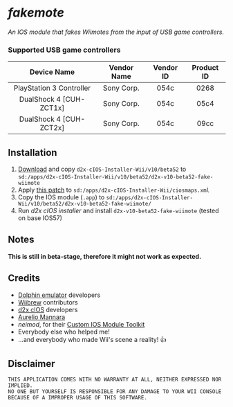 # *_fakemote_*
_An IOS module that fakes Wiimotes from the input of USB game controllers._

### Supported USB game controllers
| Device Name              | Vendor Name | Vendor ID | Product ID |
|:------------------------:|:-----------:|:---------:|:----------:|
| PlayStation 3 Controller | Sony Corp.  | 054c      | 0268       |
| DualShock 4 [CUH-ZCT1x]  | Sony Corp.  | 054c      | 05c4       |
| DualShock 4 [CUH-ZCT2x]  | Sony Corp.  | 054c      | 09cc       |

## Installation
1) [Download](https://wii.guide/assets/files/d2x-cIOS-Installer-Wii.zip) and copy `d2x-cIOS-Installer-Wii/v10/beta52`  to `sd:/apps/d2x-cIOS-Installer-Wii/v10/beta52/d2x-v10-beta52-fake-wiimote`
2) Apply [this patch](https://pastebin.com/raw/yyEgpyfL) to `sd:/apps/d2x-cIOS-Installer-Wii/ciosmaps.xml`
3) Copy the IOS module (`.app`) to `sd:/apps/d2x-cIOS-Installer-Wii/v10/beta52/d2x-v10-beta52-fake-wiimote/`
4) Run _d2x cIOS installer_ and install `d2x-v10-beta52-fake-wiimote` (tested on base IOS57)

## Notes
**This is still in beta-stage, therefore it might not work as expected.**

## Credits
- [Dolphin emulator](https://dolphin-emu.org/) developers
- [Wiibrew](https://wiibrew.org/) contributors
- [d2x cIOS](https://github.com/davebaol/d2x-cios) developers
- [Aurelio Mannara](https://twitter.com/AurelioMannara/)
- _neimod_, for their [Custom IOS Module Toolkit](http://wiibrew.org/wiki/Custom_IOS_Module_Toolkit)
- Everybody else who helped me!
- ...and everybody who made Wii's scene a reality! 👍

## Disclaimer
````
THIS APPLICATION COMES WITH NO WARRANTY AT ALL, NEITHER EXPRESSED NOR IMPLIED.
NO ONE BUT YOURSELF IS RESPONSIBLE FOR ANY DAMAGE TO YOUR WII CONSOLE BECAUSE OF A IMPROPER USAGE OF THIS SOFTWARE.
````
